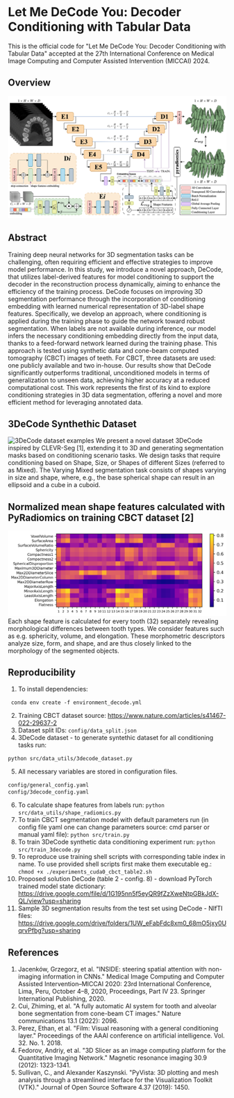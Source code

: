 # Let Me DeCode You: Decoder Conditioning with Tabular Data
This is the official code for "Let Me DeCode You: Decoder Conditioning with Tabular Data" accepted at the 27th International Conference on Medical Image Computing and Computer Assisted Intervention (MICCAI) 2024.

## Overview
![Figure 1. Method overview](figures/DeCode_overview.png?raw=true "DeCodeOverview")

## Abstract
Training deep neural networks for 3D segmentation tasks can be challenging, often requiring efficient and effective strategies to improve model performance. In this study, we introduce a novel approach, DeCode, that utilizes label-derived features for model conditioning to support the decoder in the reconstruction process dynamically, aiming to enhance the efficiency of the training process. DeCode focuses on improving 3D segmentation performance through the incorporation of conditioning embedding with learned numerical representation of 3D-label shape features. Specifically, we develop an approach, where conditioning is applied during the training phase to guide the network toward robust segmentation. When labels are not available during inference, our model infers the necessary conditioning embedding directly from the input data, thanks to a feed-forward network learned during the training phase. This approach is tested using synthetic data and cone-beam computed tomography (CBCT) images of teeth. For CBCT, three datasets are used: one publicly available and two in-house. Our results show that DeCode significantly outperforms traditional, unconditioned models in terms of generalization to unseen data, achieving higher accuracy at a reduced computational cost. This work represents the first of its kind to explore conditioning strategies in 3D data segmentation, offering a novel and more efficient method for leveraging annotated data.

## 3DeCode Synthethic Dataset
![3DeCode dataset examples](figures/3decode.png?raw=true "3DeCode")
We present a novel dataset 3DeCode inspired by CLEVR-Seg [1], extending it to 3D and generating segmentation masks based on conditioning scenario tasks. We design tasks that require conditioning based on Shape, Size, or Shapes of different Sizes (referred to as Mixed). The Varying Mixed segmentation task consists of shapes varying in size and shape, where, e.g., the base spherical shape can result in an ellipsoid and a cube in a cuboid.

## Normalized mean shape features calculated with PyRadiomics on training CBCT dataset [2] 
![Radiomics features](figures/normalised_mean_all_features_plasma_china.png?raw=true "Radiomics features")
Each shape feature is calculated for every tooth (32) separately revealing morphological differences between tooth types. We consider features such as e.g. sphericity, volume, and elongation. These morphometric descriptors analyze size, form, and shape, and are thus closely linked to the morphology of the segmented objects.

## Reproducibility
1. To install dependencies:
```
 conda env create -f environment_decode.yml 
```
2. Training CBCT dataset source: https://www.nature.com/articles/s41467-022-29637-2
3. Dataset split IDs: ```config/data_split.json```
4. 3DeCode dataset - to generate syntethic dataset for all conditioning tasks run:
```
python src/data_utils/3decode_dataset.py
```
5. All necessary variables are stored in configuration files.
```
config/general_config.yaml
config/3decode_config.yaml
```
6. To calculate shape features from labels run:
```python src/data_utils/shape_radiomics.py```
7. To train CBCT segmentation model with default parameters run (in config file yaml one can change parameters source: cmd parser or manual yaml file):
```python src/train.py```
8. To train 3DeCode synthetic data conditioning experiment run:
```python src/train_3decode.py```
9. To reproduce use training shell scripts with corresponding table index in name. To use provided shell scripts first make them executable eg.: ```chmod +x ./experiments_cuda0_cbct_table2.sh```
10. Proposed solution DeCode (table 2 - config. 8) - download PyTorch trained model state dictionary: https://drive.google.com/file/d/1G195nn5f5eyQR9fZzXweNtpGBkJdX-QL/view?usp=sharing
11. Sample 3D segmentation results from the test set using DeCode - NIfTI files: https://drive.google.com/drive/folders/1UW_eFabFdc8xm0_68mO5jxy0UqrvPfbg?usp=sharing

## References
1. Jacenków, Grzegorz, et al. "INSIDE: steering spatial attention with non-imaging information in CNNs." Medical Image Computing and Computer Assisted Intervention–MICCAI 2020: 23rd International Conference, Lima, Peru, October 4–8, 2020, Proceedings, Part IV 23. Springer International Publishing, 2020.
2. Cui, Zhiming, et al. "A fully automatic AI system for tooth and alveolar bone segmentation from cone-beam CT images." Nature communications 13.1 (2022): 2096.
3. Perez, Ethan, et al. "Film: Visual reasoning with a general conditioning layer." Proceedings of the AAAI conference on artificial intelligence. Vol. 32. No. 1. 2018.
4. Fedorov, Andriy, et al. "3D Slicer as an image computing platform for the Quantitative Imaging Network." Magnetic resonance imaging 30.9 (2012): 1323-1341.
5. Sullivan, C., and Alexander Kaszynski. "PyVista: 3D plotting and mesh analysis through a streamlined interface for the Visualization Toolkit (VTK)." Journal of Open Source Software 4.37 (2019): 1450.